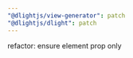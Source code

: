 ```yaml
---
"@dlightjs/view-generator": patch
"@dlightjs/dlight": patch
---
```


refactor: ensure element prop only
